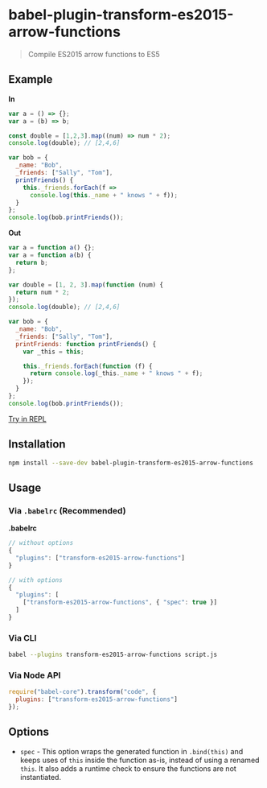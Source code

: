# babel-plugin-transform-es2015-arrow-functions

> Compile ES2015 arrow functions to ES5

## Example

**In**

```javascript
var a = () => {};
var a = (b) => b;

const double = [1,2,3].map((num) => num * 2);
console.log(double); // [2,4,6]

var bob = {
  _name: "Bob",
  _friends: ["Sally", "Tom"],
  printFriends() {
    this._friends.forEach(f =>
      console.log(this._name + " knows " + f));
  }
};
console.log(bob.printFriends());
```

**Out**

```javascript
var a = function a() {};
var a = function a(b) {
  return b;
};

var double = [1, 2, 3].map(function (num) {
  return num * 2;
});
console.log(double); // [2,4,6]

var bob = {
  _name: "Bob",
  _friends: ["Sally", "Tom"],
  printFriends: function printFriends() {
    var _this = this;

    this._friends.forEach(function (f) {
      return console.log(_this._name + " knows " + f);
    });
  }
};
console.log(bob.printFriends());
```

[Try in REPL](http://babeljs.io/repl/#?evaluate=true&lineWrap=true&presets=es2015%2Ces2015-loose&experimental=false&loose=false&spec=false&code=var%20a%20%3D%20()%20%3D%3E%20%7B%7D%3B%0Avar%20a%20%3D%20(b)%20%3D%3E%20b%3B%0A%0Aconst%20double%20%3D%20%5B1%2C2%2C3%5D.map((num)%20%3D%3E%20num%20*%202)%3B%0Aconsole.log(double)%3B%20%2F%2F%20%5B2%2C4%2C6%5D%0A%0Avar%20bob%20%3D%20%7B%0A%20%20_name%3A%20%22Bob%22%2C%0A%20%20_friends%3A%20%5B%22Sally%22%2C%20%22Tom%22%5D%2C%0A%20%20printFriends()%20%7B%0A%20%20%20%20this._friends.forEach(f%20%3D%3E%0A%20%20%20%20%20%20console.log(this._name%20%2B%20%22%20knows%20%22%20%2B%20f))%3B%0A%20%20%7D%0A%7D%3B%0Aconsole.log(bob.printFriends())%3B&playground=true)

## Installation

```sh
npm install --save-dev babel-plugin-transform-es2015-arrow-functions
```

## Usage

### Via `.babelrc` (Recommended)

**.babelrc**

```js
// without options
{
  "plugins": ["transform-es2015-arrow-functions"]
}

// with options
{
  "plugins": [
    ["transform-es2015-arrow-functions", { "spec": true }]
  ]
}
```

### Via CLI

```sh
babel --plugins transform-es2015-arrow-functions script.js
```

### Via Node API

```javascript
require("babel-core").transform("code", {
  plugins: ["transform-es2015-arrow-functions"]
});
```

## Options

* `spec` - This option wraps the generated function in `.bind(this)` and keeps uses of `this` inside the function as-is,
  instead of using a renamed `this`. It also adds a runtime check to ensure the functions are not instantiated.
